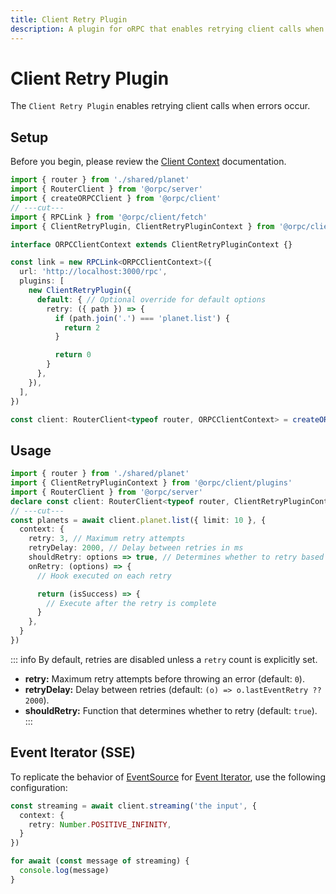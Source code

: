```yaml
---
title: Client Retry Plugin
description: A plugin for oRPC that enables retrying client calls when errors occur.
---
```


# Client Retry Plugin

The `Client Retry Plugin` enables retrying client calls when errors occur.

## Setup

Before you begin, please review the [Client Context](/docs/client/rpc-link#using-client-context) documentation.

```ts twoslash
import { router } from './shared/planet'
import { RouterClient } from '@orpc/server'
import { createORPCClient } from '@orpc/client'
// ---cut---
import { RPCLink } from '@orpc/client/fetch'
import { ClientRetryPlugin, ClientRetryPluginContext } from '@orpc/client/plugins'

interface ORPCClientContext extends ClientRetryPluginContext {}

const link = new RPCLink<ORPCClientContext>({
  url: 'http://localhost:3000/rpc',
  plugins: [
    new ClientRetryPlugin({
      default: { // Optional override for default options
        retry: ({ path }) => {
          if (path.join('.') === 'planet.list') {
            return 2
          }

          return 0
        }
      },
    }),
  ],
})

const client: RouterClient<typeof router, ORPCClientContext> = createORPCClient(link)
```

## Usage

```ts twoslash
import { router } from './shared/planet'
import { ClientRetryPluginContext } from '@orpc/client/plugins'
import { RouterClient } from '@orpc/server'
declare const client: RouterClient<typeof router, ClientRetryPluginContext>
// ---cut---
const planets = await client.planet.list({ limit: 10 }, {
  context: {
    retry: 3, // Maximum retry attempts
    retryDelay: 2000, // Delay between retries in ms
    shouldRetry: options => true, // Determines whether to retry based on the error
    onRetry: (options) => {
      // Hook executed on each retry

      return (isSuccess) => {
        // Execute after the retry is complete
      }
    },
  }
})
```

::: info
By default, retries are disabled unless a `retry` count is explicitly set.

- **retry:** Maximum retry attempts before throwing an error (default: `0`).
- **retryDelay:** Delay between retries (default: `(o) => o.lastEventRetry ?? 2000`).
- **shouldRetry:** Function that determines whether to retry (default: `true`).
  :::

## Event Iterator (SSE)

To replicate the behavior of [EventSource](https://developer.mozilla.org/en-US/docs/Web/API/EventSource) for [Event Iterator](/docs/event-iterator), use the following configuration:

```ts
const streaming = await client.streaming('the input', {
  context: {
    retry: Number.POSITIVE_INFINITY,
  }
})

for await (const message of streaming) {
  console.log(message)
}
```
